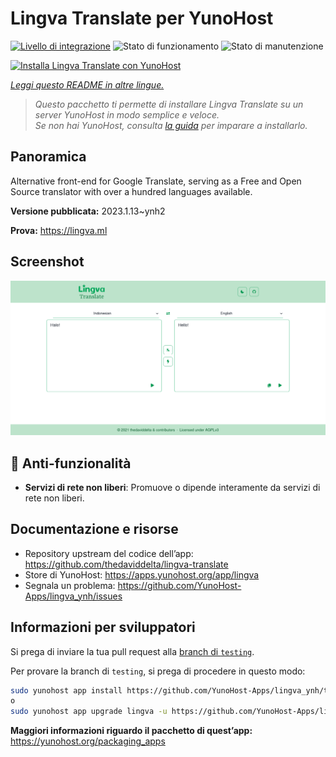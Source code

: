 <!--
N.B.: Questo README è stato automaticamente generato da <https://github.com/YunoHost/apps/tree/master/tools/readme_generator>
NON DEVE essere modificato manualmente.
-->

# Lingva Translate per YunoHost

[![Livello di integrazione](https://dash.yunohost.org/integration/lingva.svg)](https://dash.yunohost.org/appci/app/lingva) ![Stato di funzionamento](https://ci-apps.yunohost.org/ci/badges/lingva.status.svg) ![Stato di manutenzione](https://ci-apps.yunohost.org/ci/badges/lingva.maintain.svg)

[![Installa Lingva Translate con YunoHost](https://install-app.yunohost.org/install-with-yunohost.svg)](https://install-app.yunohost.org/?app=lingva)

*[Leggi questo README in altre lingue.](./ALL_README.md)*

> *Questo pacchetto ti permette di installare Lingva Translate su un server YunoHost in modo semplice e veloce.*  
> *Se non hai YunoHost, consulta [la guida](https://yunohost.org/install) per imparare a installarlo.*

## Panoramica

Alternative front-end for Google Translate, serving as a Free and Open Source translator with over a hundred languages available.

**Versione pubblicata:** 2023.1.13~ynh2

**Prova:** <https://lingva.ml>

## Screenshot

![Screenshot di Lingva Translate](./doc/screenshots/lingva-id-en.png)

## :red_circle: Anti-funzionalità

- **Servizi di rete non liberi**: Promuove o dipende interamente da servizi di rete non liberi.

## Documentazione e risorse

- Repository upstream del codice dell’app: <https://github.com/thedaviddelta/lingva-translate>
- Store di YunoHost: <https://apps.yunohost.org/app/lingva>
- Segnala un problema: <https://github.com/YunoHost-Apps/lingva_ynh/issues>

## Informazioni per sviluppatori

Si prega di inviare la tua pull request alla [branch di `testing`](https://github.com/YunoHost-Apps/lingva_ynh/tree/testing).

Per provare la branch di `testing`, si prega di procedere in questo modo:

```bash
sudo yunohost app install https://github.com/YunoHost-Apps/lingva_ynh/tree/testing --debug
o
sudo yunohost app upgrade lingva -u https://github.com/YunoHost-Apps/lingva_ynh/tree/testing --debug
```

**Maggiori informazioni riguardo il pacchetto di quest’app:** <https://yunohost.org/packaging_apps>
